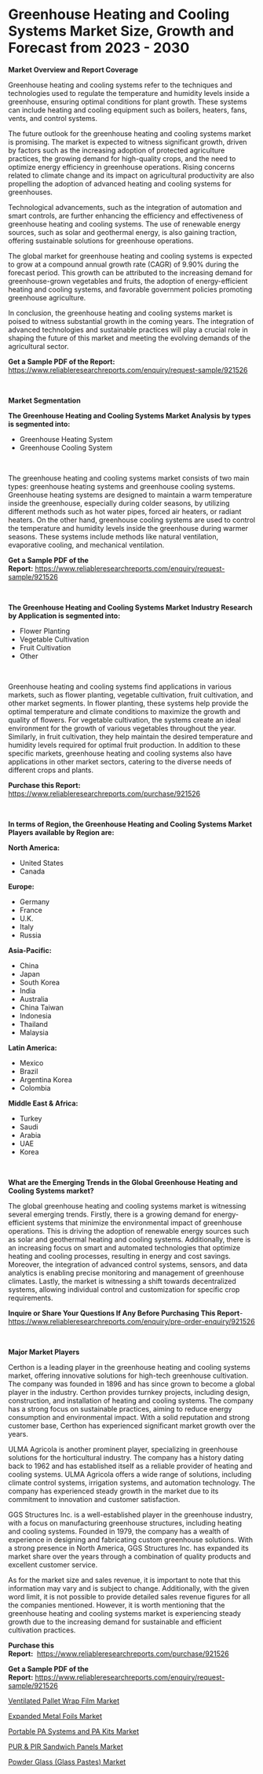 <p><h1>Greenhouse Heating and Cooling Systems Market Size, Growth and Forecast from 2023 - 2030</h1></p><p><strong>Market Overview and Report Coverage</strong></p>
<p><p>Greenhouse heating and cooling systems refer to the techniques and technologies used to regulate the temperature and humidity levels inside a greenhouse, ensuring optimal conditions for plant growth. These systems can include heating and cooling equipment such as boilers, heaters, fans, vents, and control systems.</p><p>The future outlook for the greenhouse heating and cooling systems market is promising. The market is expected to witness significant growth, driven by factors such as the increasing adoption of protected agriculture practices, the growing demand for high-quality crops, and the need to optimize energy efficiency in greenhouse operations. Rising concerns related to climate change and its impact on agricultural productivity are also propelling the adoption of advanced heating and cooling systems for greenhouses.</p><p>Technological advancements, such as the integration of automation and smart controls, are further enhancing the efficiency and effectiveness of greenhouse heating and cooling systems. The use of renewable energy sources, such as solar and geothermal energy, is also gaining traction, offering sustainable solutions for greenhouse operations.</p><p>The global market for greenhouse heating and cooling systems is expected to grow at a compound annual growth rate (CAGR) of 9.90% during the forecast period. This growth can be attributed to the increasing demand for greenhouse-grown vegetables and fruits, the adoption of energy-efficient heating and cooling systems, and favorable government policies promoting greenhouse agriculture.</p><p>In conclusion, the greenhouse heating and cooling systems market is poised to witness substantial growth in the coming years. The integration of advanced technologies and sustainable practices will play a crucial role in shaping the future of this market and meeting the evolving demands of the agricultural sector.</p></p>
<p><strong>Get a Sample PDF of the Report:</strong> <a href="https://www.reliableresearchreports.com/enquiry/request-sample/921526">https://www.reliableresearchreports.com/enquiry/request-sample/921526</a></p>
<p>&nbsp;</p>
<p><strong>Market Segmentation</strong></p>
<p><strong>The Greenhouse Heating and Cooling Systems Market Analysis by types is segmented into:</strong></p>
<p><ul><li>Greenhouse Heating System</li><li>Greenhouse Cooling System</li></ul></p>
<p>&nbsp;</p>
<p><p>The greenhouse heating and cooling systems market consists of two main types: greenhouse heating systems and greenhouse cooling systems. Greenhouse heating systems are designed to maintain a warm temperature inside the greenhouse, especially during colder seasons, by utilizing different methods such as hot water pipes, forced air heaters, or radiant heaters. On the other hand, greenhouse cooling systems are used to control the temperature and humidity levels inside the greenhouse during warmer seasons. These systems include methods like natural ventilation, evaporative cooling, and mechanical ventilation.</p></p>
<p><strong>Get a Sample PDF of the Report:</strong>&nbsp;<a href="https://www.reliableresearchreports.com/enquiry/request-sample/921526">https://www.reliableresearchreports.com/enquiry/request-sample/921526</a></p>
<p>&nbsp;</p>
<p><strong>The Greenhouse Heating and Cooling Systems Market Industry Research by Application is segmented into:</strong></p>
<p><ul><li>Flower Planting</li><li>Vegetable Cultivation</li><li>Fruit Cultivation</li><li>Other</li></ul></p>
<p>&nbsp;</p>
<p><p>Greenhouse heating and cooling systems find applications in various markets, such as flower planting, vegetable cultivation, fruit cultivation, and other market segments. In flower planting, these systems help provide the optimal temperature and climate conditions to maximize the growth and quality of flowers. For vegetable cultivation, the systems create an ideal environment for the growth of various vegetables throughout the year. Similarly, in fruit cultivation, they help maintain the desired temperature and humidity levels required for optimal fruit production. In addition to these specific markets, greenhouse heating and cooling systems also have applications in other market sectors, catering to the diverse needs of different crops and plants.</p></p>
<p><strong>Purchase this Report:</strong>&nbsp; <a href="https://www.reliableresearchreports.com/purchase/921526">https://www.reliableresearchreports.com/purchase/921526</a></p>
<p>&nbsp;</p>
<p><strong>In terms of Region, the Greenhouse Heating and Cooling Systems Market Players available by Region are:</strong></p>
<p>
    <p> <strong> North America: </strong>
        <ul>
            <li>United States</li>
            <li>Canada</li>
        </ul>
        </p> 
    <p> <strong> Europe: </strong>
        <ul>
            <li>Germany</li>
            <li>France</li>
            <li>U.K.</li>
            <li>Italy</li>
            <li>Russia</li>
        </ul>
        </p> 
    <p> <strong> Asia-Pacific: </strong>
        <ul>
            <li>China</li>
            <li>Japan</li>
            <li>South Korea</li>
            <li>India</li>
            <li>Australia</li>
            <li>China Taiwan</li>
            <li>Indonesia</li>
            <li>Thailand</li>
            <li>Malaysia</li>
        </ul>
        </p> 
    <p> <strong> Latin America: </strong>
        <ul>
            <li>Mexico</li>
            <li>Brazil</li>
            <li>Argentina Korea</li>
            <li>Colombia</li>
        </ul>
        </p> 
    <p> <strong> Middle East & Africa: </strong>
        <ul>
            <li>Turkey</li>
            <li>Saudi</li>
            <li>Arabia</li>
            <li>UAE</li>
            <li>Korea</li>
        </ul>
    </p>
    </p>
<p>&nbsp;</p>
<p><strong>What are the Emerging Trends in the Global Greenhouse Heating and Cooling Systems market?</strong></p>
<p><p>The global greenhouse heating and cooling systems market is witnessing several emerging trends. Firstly, there is a growing demand for energy-efficient systems that minimize the environmental impact of greenhouse operations. This is driving the adoption of renewable energy sources such as solar and geothermal heating and cooling systems. Additionally, there is an increasing focus on smart and automated technologies that optimize heating and cooling processes, resulting in energy and cost savings. Moreover, the integration of advanced control systems, sensors, and data analytics is enabling precise monitoring and management of greenhouse climates. Lastly, the market is witnessing a shift towards decentralized systems, allowing individual control and customization for specific crop requirements.</p></p>
<p><strong>Inquire or Share Your Questions If Any Before Purchasing This Report</strong>- <a href="https://www.reliableresearchreports.com/enquiry/pre-order-enquiry/921526">https://www.reliableresearchreports.com/enquiry/pre-order-enquiry/921526</a></p>
<p>&nbsp;</p>
<p><strong>Major Market Players</strong></p>
<p><p>Certhon is a leading player in the greenhouse heating and cooling systems market, offering innovative solutions for high-tech greenhouse cultivation. The company was founded in 1896 and has since grown to become a global player in the industry. Certhon provides turnkey projects, including design, construction, and installation of heating and cooling systems. The company has a strong focus on sustainable practices, aiming to reduce energy consumption and environmental impact. With a solid reputation and strong customer base, Certhon has experienced significant market growth over the years.</p><p>ULMA Agricola is another prominent player, specializing in greenhouse solutions for the horticultural industry. The company has a history dating back to 1962 and has established itself as a reliable provider of heating and cooling systems. ULMA Agricola offers a wide range of solutions, including climate control systems, irrigation systems, and automation technology. The company has experienced steady growth in the market due to its commitment to innovation and customer satisfaction.</p><p>GGS Structures Inc. is a well-established player in the greenhouse industry, with a focus on manufacturing greenhouse structures, including heating and cooling systems. Founded in 1979, the company has a wealth of experience in designing and fabricating custom greenhouse solutions. With a strong presence in North America, GGS Structures Inc. has expanded its market share over the years through a combination of quality products and excellent customer service.</p><p>As for the market size and sales revenue, it is important to note that this information may vary and is subject to change. Additionally, with the given word limit, it is not possible to provide detailed sales revenue figures for all the companies mentioned. However, it is worth mentioning that the greenhouse heating and cooling systems market is experiencing steady growth due to the increasing demand for sustainable and efficient cultivation practices.</p></p>
<p><strong>Purchase this Report:</strong>&nbsp;&nbsp;<a href="https://www.reliableresearchreports.com/purchase/921526">https://www.reliableresearchreports.com/purchase/921526</a></p>
<p></p>
<p><strong>Get a Sample PDF of the Report:</strong>&nbsp;<a href="https://www.reliableresearchreports.com/enquiry/request-sample/921526">https://www.reliableresearchreports.com/enquiry/request-sample/921526</a></p>
<p><p><a href="https://github.com/gshchiplitsov/Market-Research-Report-List-1/blob/main/ventilated-pallet-wrap-film-market.md">Ventilated Pallet Wrap Film Market</a></p><p><a href="https://medium.com/@nayanmongiarp23/expanded-metal-foils-market-analysis-and-sze-forecasted-for-period-from-2023-to-2030-57a41899f705">Expanded Metal Foils Market</a></p><p><a href="https://github.com/ambrozg/Market-Research-Report-List-1/blob/main/portable-pa-systems-and-pa-kits-market.md">Portable PA Systems and PA Kits Market</a></p><p><a href="https://medium.com/@klrahulrp23/pur-pir-sandwich-panels-market-size-and-market-trends-complete-industry-overview-2023-to-2030-9f27d0b76ef7">PUR & PIR Sandwich Panels Market</a></p><p><a href="https://medium.com/@suryayadavrp23/powder-glass-glass-pastes-market-share-evolution-and-market-growth-trends-2023-2030-573d53616b5d">Powder Glass (Glass Pastes) Market</a></p></p>